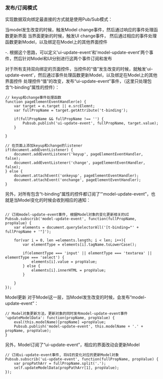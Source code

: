 ### 发布/订阅模式

实现数据双向绑定最直接的方式就是使用Pub/Sub模式：

当model发生改变的时候，触发Model change事件，然后通过响应的事件处理函数更新界面
当界面更新的时候，触发UI change事件， 然后通过相应的事件处理函数更新Model，以及绑定在Model上的其他界面控件

-. 根据这个思路，可以定义'ui-update-event'和'model-update-event'两个事件，然后针对Model和UI分别进行这两个事件订阅和发布

对于所有支持双向绑定的页面控件，当控件的“值”发生改变的时候，就触发'ui-update-event'，然后通过事件处理函数更新Model，以及绑定在Model上的其他界面控件
处理控件“值”的改变，发布“ui-update-event”事件，（这里只处理包含“t-binding”属性的控件）：

```
// keyup和change事件处理函数
function pageElementEventHandler(e) {
    var target = e.target || e.srcElemnt;
    var fullPropName = target.getAttribute('t-binding');

    if(fullPropName && fullPropName !== '') {
        Pubsub.publish('ui-update-event', fullPropName, target.value);
    }

}
```
```
// 在页面上添加keyup和change的listener
if(document.addEventListener) {
    document.addEventListener('keyup', pageElementEventHandler, false);
    document.addEventListener('change', pageElementEventHandler, false);
} else {
    document.attachEvent('onkeyup', pageElementEventHandler);
    document.attachEvent('onchange', pageElementEventHandler);
} 
```

另外，对所有包含“t-binding”属性的控件都订阅了“'model-update-event”，也就是当Model变化的时候会收到相应的通知：

```

// 订阅model-update-event事件, 根据Model对象的变化更新相关的UI
Pubsub.subscrib('model-update-event', function(fullPropName, propValue) {   
    var elements = document.querySelectorAll('[t-binding="' + fullPropName + '"]');

    for(var i = 0, len =elements.length; i < len; i++){
        var elementType = elements[i].tagName.toLowerCase();

        if(elementType === 'input' || elementType === 'textarea' || elementType === 'select') {
            elements[i].value = propValue;
        } else {
            elements[i].innerHTML = propValue;
        }

    }
});  

```

Model更新
对于Model这一层，当Model发生改变的时候，会发布“model-update-event”：

```
// Model对象更新方法，更新对象的同时发布model-update-event事件
'updateModelData': function(propName, propValue) {    
    eval(this.modelName)[propName] =propValue;   
    Pubsub.publish('model-update-event', this.modelName + '.' + propName, propValue);
}
```

另外，Model订阅了“ui-update-event”，相应的界面改动会更新Model

```
// 订阅ui-update-event事件, 将UI的变化对应的更新Model对象
Pubsub.subscrib('ui-update-event', function(fullPropName, propValue) {
    var propPathArr = fullPropName.split('.');
    self.updateModelData(propPathArr[1], propValue);
});
```

